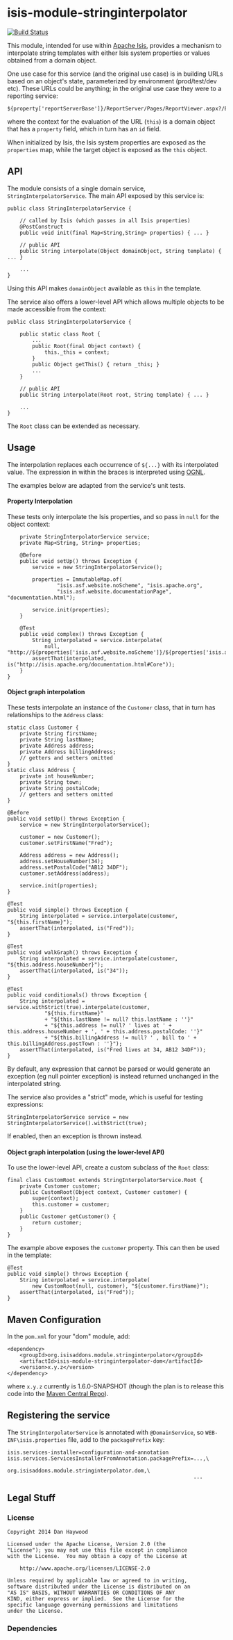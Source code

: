 # isis-module-stringinterpolator #

[![Build Status](https://travis-ci.org/isisaddons/isis-module-stringinterpolator.png?branch=master)](https://travis-ci.org/danhaywood/isis-module-stringinterpolator)

This module, intended for use within [Apache Isis](http://isis.apache.org), provides a mechanism to interpolate string 
templates with either Isis system properties or values obtained from a domain object.

One use case for this service (and the original use case) is in building URLs based on an object's state, parameterized
by environment (prod/test/dev etc).  These URLs could be anything; in the original use case they were to a reporting
service:

    ${property['reportServerBase']}/ReportServer/Pages/ReportViewer.aspx?/Estatio/Invoices&dueDate=${dueDate}&propertyId=${this.property.id}

where the context for the evaluation of the URL (`this`) is a domain object that has a `property` field, which in turn
has an `id` field.

When initialized by Isis, the Isis system properties are exposed as the `properties` map, while the target object is
exposed as the `this` object.


## API ##

The module consists of a single domain service, `StringInterpolatorService`.  The main API exposed by this service is:
 
    public class StringInterpolatorService {

        // called by Isis (which passes in all Isis properties)
        @PostConstruct
        public void init(final Map<String,String> properties) { ... }

        // public API
        public String interpolate(Object domainObject, String template) { ... }
        
        ...
    }

Using this API makes `domainObject` available as `this` in the template.

The service also offers a lower-level API which allows multiple objects to be made accessible from the context:

    public class StringInterpolatorService {

        public static class Root {
            ...
            public Root(final Object context) {
                this._this = context;
            }
            public Object getThis() { return _this; }
            ...
        }

        // public API
        public String interpolate(Root root, String template) { ... }
        
        ...
    }

The `Root` class can be extended as necessary.
    
## Usage ##

The interpolation replaces each occurrence of `${...}` with its interpolated value.  The expression in within the
braces is interpreted using [OGNL](http://commons.apache.org/proper/commons-ognl/).

The examples below are adapted from the service's unit tests.

#### Property Interpolation

These tests only interpolate the Isis properties, and so pass in `null` for the object context:

        private StringInterpolatorService service;
        private Map<String, String> properties;
        
        @Before
        public void setUp() throws Exception {
            service = new StringInterpolatorService();
            
            properties = ImmutableMap.of(
                    "isis.asf.website.noScheme", "isis.apache.org", 
                    "isis.asf.website.documentationPage", "documentation.html");
                    
            service.init(properties);
        }
        
        @Test
        public void complex() throws Exception {
            String interpolated = service.interpolate(
                null, "http://${properties['isis.asf.website.noScheme']}/${properties['isis.asf.website.documentationPage']}#Core");
            assertThat(interpolated, is("http://isis.apache.org/documentation.html#Core"));
        }
    }

#### Object graph interpolation

These tests interpolate an instance of the `Customer` class, that in turn has relationships to the `Address` class:

    static class Customer {
        private String firstName;
        private String lastName;
        private Address address;
        private Address billingAddress;
        // getters and setters omitted
    }
    static class Address {
        private int houseNumber;
        private String town;
        private String postalCode;
        // getters and setters omitted
    }
    
    @Before
    public void setUp() throws Exception {
        service = new StringInterpolatorService();
        
        customer = new Customer();
        customer.setFirstName("Fred");
        
        Address address = new Address();
        address.setHouseNumber(34);
        address.setPostalCode("AB12 34DF");
        customer.setAddress(address);
                
        service.init(properties);
    }
    
    @Test
    public void simple() throws Exception {
        String interpolated = service.interpolate(customer, "${this.firstName}");
        assertThat(interpolated, is("Fred"));
    }

    @Test
    public void walkGraph() throws Exception {
        String interpolated = service.interpolate(customer, "${this.address.houseNumber}");
        assertThat(interpolated, is("34"));
    }
    
    @Test
    public void conditionals() throws Exception {
        String interpolated = service.withStrict(true).interpolate(customer, 
                "${this.firstName}"
                + "${this.lastName != null? this.lastName : ''}"
                + "${this.address != null? ' lives at ' + this.address.houseNumber + ', ' + this.address.postalCode: ''}"
                + "${this.billingAddress != null? ' , bill to ' + this.billingAddress.postTown : ''}");
        assertThat(interpolated, is("Fred lives at 34, AB12 34DF"));
    }

By default, any expression that cannot be parsed or would generate an exception (eg null pointer exception) is instead
returned unchanged in the interpolated string.

The service also provides a "strict" mode, which is useful for testing expressions:

    StringInterpolatorService service = new StringInterpolatorService().withStrict(true);
    
If enabled, then an exception is thrown instead.

#### Object graph interpolation (using the lower-level API)

To use the lower-level API, create a custom subclass of the `Root` class:

    final class CustomRoot extends StringInterpolatorService.Root {
        private Customer customer;
        public CustomRoot(Object context, Customer customer) {
            super(context);
            this.customer = customer;
        }
        public Customer getCustomer() {
            return customer;
        }
    }

The example above exposes the `customer` property.  This can then be used in the template:

    @Test
    public void simple() throws Exception {
        String interpolated = service.interpolate(
            new CustomRoot(null, customer), "${customer.firstName}");
        assertThat(interpolated, is("Fred"));
    }


## Maven Configuration

In the `pom.xml` for your "dom" module, add:
    
    <dependency>
        <groupId>org.isisaddons.module.stringinterpolator</groupId>
        <artifactId>isis-module-stringinterpolator-dom</artifactId>
        <version>x.y.z</version>
    </dependency>

where `x.y.z` currently is 1.6.0-SNAPSHOT (though the plan is to release this code into the [Maven Central Repo](http://search.maven.org/#search|ga|1|isis-module-stringinterpolator-dom)).

## Registering the service

The `StringInterpolatorService` is annotated with `@DomainService`, so `WEB-INF\isis.properties` file, add to the
`packagePrefix` key:

    isis.services-installer=configuration-and-annotation
    isis.services.ServicesInstallerFromAnnotation.packagePrefix=...,\
                                                                org.isisaddons.module.stringinterpolator.dom,\
                                                                ...


## Legal Stuff ##
 
### License ###

    Copyright 2014 Dan Haywood

    Licensed under the Apache License, Version 2.0 (the
    "License"); you may not use this file except in compliance
    with the License.  You may obtain a copy of the License at

        http://www.apache.org/licenses/LICENSE-2.0

    Unless required by applicable law or agreed to in writing,
    software distributed under the License is distributed on an
    "AS IS" BASIS, WITHOUT WARRANTIES OR CONDITIONS OF ANY
    KIND, either express or implied.  See the License for the
    specific language governing permissions and limitations
    under the License.


### Dependencies

